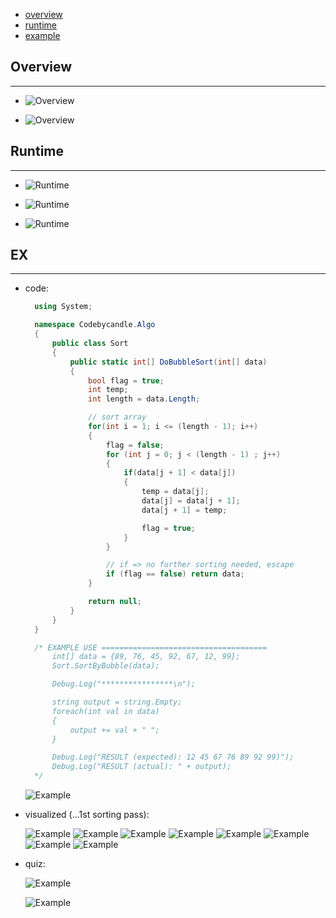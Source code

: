 * [overview](#overview)
* [runtime](#runtime)
* [example](#example)

## Overview <a name="overview"></a>

---

* ![Overview](./_asset/img/1.png)

* ![Overview](./_asset/img/19.png)

## Runtime <a name="runtime"></a>

---

* ![Runtime](./_asset/img/13.png)

* ![Runtime](./_asset/img/15.png)

* ![Runtime](./_asset/img/16.png)

## EX <a name="example"></a>

---

* code:

  ```c#
    using System;

    namespace Codebycandle.Algo
    {
        public class Sort
        {
            public static int[] DoBubbleSort(int[] data)
            {
                bool flag = true;
                int temp;
                int length = data.Length;

                // sort array
                for(int i = 1; i <= (length - 1); i++)
                {
                    flag = false;
                    for (int j = 0; j < (length - 1) ; j++)
                    {
                        if(data[j + 1] < data[j])
                        {
                            temp = data[j];
                            data[j] = data[j + 1];
                            data[j + 1] = temp;

                            flag = true;
                        }
                    }

                    // if => no further sorting needed, escape
                    if (flag == false) return data;
                }

                return null;
            }
        }
    }

    /* EXAMPLE USE =====================================
        int[] data = {89, 76, 45, 92, 67, 12, 99};
        Sort.SortByBubble(data);

        Debug.Log("****************\n");

        string output = string.Empty;
        foreach(int val in data)
        {
            output += val + " ";
        }

        Debug.Log("RESULT (expected): 12 45 67 76 89 92 99)");
        Debug.Log("RESULT (actual): " + output);
    */
  ```

  ![Example](./_asset/img/14.png)

* visualized (...1st sorting pass):

  ![Example](./_asset/img/3.png)
  ![Example](./_asset/img/4.png)
  ![Example](./_asset/img/5.png)
  ![Example](./_asset/img/6.png)
  ![Example](./_asset/img/7.png)
  ![Example](./_asset/img/8.png)
  ![Example](./_asset/img/9.png)
  ![Example](./_asset/img/10.png)

* quiz:

  ![Example](./_asset/img/17.png)
  
  ![Example](./_asset/img/18.png)